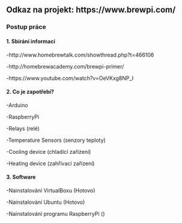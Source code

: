 <h2>Odkaz na projekt: https://www.brewpi.com/</h2>

<h3>Postup práce</h3>

<h4>1. Sbírání informací</h4>

<p>-http://www.homebrewtalk.com/showthread.php?t=466106</p>
<p>-http://homebrewacademy.com/brewpi-primer/</p>
<p>-https://www.youtube.com/watch?v=OeVKxg8NP_I</p>

<h4>2. Co je zapotřebí?</h4>

-Arduino
<p>-RaspberryPi</p>
<p>-Relays (relé)</p>
<p>-Temperature Sensors (senzory teploty)</p>
<p>-Cooling device (chladící zařízení)</p>
<p>-Heating device (zahřívací zařízení)</p>

<h4>3. Software</h4>

<p>-Nainstalování VirtualBoxu (Hotovo)</p>
<p>-Nainstalování Ubuntu (Hotovo)</p>
<p>-Nainstalování programu RaspberryPi ()</p>
